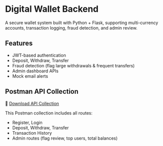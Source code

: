 # Digital Wallet Backend

A secure wallet system built with Python + Flask, supporting multi-currency accounts, transaction logging, fraud detection, and admin review.

## Features

- JWT-based authentication
- Deposit, Withdraw, Transfer
- Fraud detection (flag large withdrawals & frequent transfers)
- Admin dashboard APIs
- Mock email alerts

## Postman API Collection

🧪 [Download API Collection](postman/digital_wallet_api.postman_collection.json)

This Postman collection includes all routes:
- Register, Login
- Deposit, Withdraw, Transfer
- Transaction History
- Admin routes (flag review, top users, total balances)